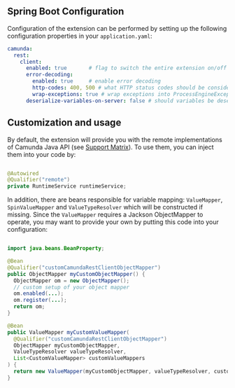 ## Spring Boot Configuration

Configuration of the extension can be performed by setting up the following configuration properties in your `application.yaml`:
```yaml
camunda:
  rest:
    client:
      enabled: true       # flag to switch the entire extension on/off
      error-decoding:
        enabled: true     # enable error decoding
        http-codes: 400, 500 # what HTTP status codes should be considered as errors
        wrap-exceptions: true # wrap exceptions into ProcessEngineExceptions
      deserialize-variables-on-server: false # should variables be deserialized on process engine side (require classes to be on classpath)
```

## Customization and usage 

By default, the extension will provide you with the remote implementations of Camunda Java API (see [Support Matrix](support-matrix.md)).
To use them, you can inject them into your code by:

```java

@Autowired
@Qualifier("remote")
private RuntimeService runtimeService;

```

In addition, there are beans responsible for variable mapping: `ValueMapper`, `SpinValueMapper` and `ValueTypeResolver` which will be 
constructed if missing. Since the `ValueMapper` requires a Jackson ObjectMapper to operate, you may want to provide your own by putting
this code into your configuration:

```java

import java.beans.BeanProperty;

@Bean
@Qualifier("customCamundaRestClientObjectMapper")
public ObjectMapper myCustomObjectMapper() {
  ObjectMapper om = new ObjectMapper();
  // custom setup of your object mapper
  om.enabled(...); 
  om.register(...);
  return om;
} 

@Bean
public ValueMapper myCustomValueMapper(
  @Qualifier("customCamundaRestClientObjectMapper")
  ObjectMapper myCustomObjectMapper,
  ValueTypeResolver valueTypeResolver,
  List<CustomValueMapper> customValueMappers
) {
  return new ValueMapper(myCustomObjectMapper, valueTypeResolver, customValueMappers);
}
```
